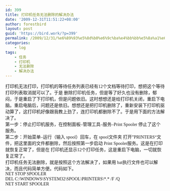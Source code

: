 ```yaml
---
id: 399
title: 打印机任务无法删除的解决办法
date: '2009-12-31T11:51:22+08:00'
author: forestbird
layout: post
guid: 'https://bird.work/?p=399'
permalink: /2009/12/31/%e6%89%93%e5%8d%b0%e6%9c%ba%e4%bb%bb%e5%8a%a1%e6%97%a0%e6%b3%95%e5%88%a0%e9%99%a4%e7%9a%84%e8%a7%a3%e5%86%b3%e5%8a%9e%e6%b3%95-2/
categories:
    - log
tags:
    - 任务
    - 打印机
    - 无法删除
    - 解决办法
---
```


<font face="Times New Roman">打印机无法打印，打印机的等待任务列表已经有12个文档等待打印，想把这个等待打印列表取消就可以了。于是 删除打印机任务，但是等了好久也没有删除，郁闷，于是重启了下打印机，但是问题依旧。这时想想还是给打印机关闭，重启下电脑。重启电脑后，问题还是依旧。想想还是把打印机删除了，重新安装下打印机驱动算了，这打印机好像跟我教上劲了，连打印机都删除不了。于是用下面的方法解决了。  
第一步：停止打印机服务，在控制面板–管理工具–服务–Print Spooler 停止了这个服务。  
第二步：开始菜单–运行（输入 spool）回车，在 spool文件夹 打开”PRINTERS“文件，把这里面的文件都删除，然后按照第一步启动 Print Spooler服务。这是在打印就恢复正常了，但是在 打印机还显示12个打印任务，这是重启下电脑，一切就恢复正常了。  
打印机任务无法删除，就是按照这个方法解决了，如果用 bat执行文件也可以解决，而且代码简单方便。代码如下。  
NET STOP SPOOLER   
DEL C:\\WINDOWS\\SYSTEM32\\SPOOL\\PRINTERS\\\*.\* /F /Q  
NET START SPOOLER</font>